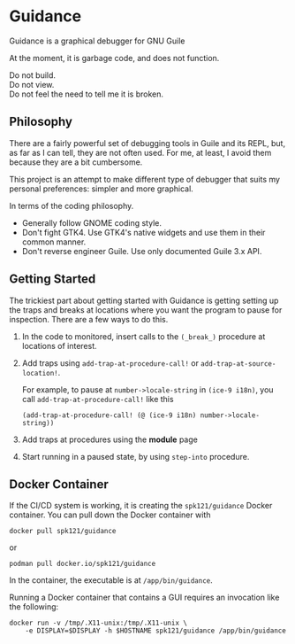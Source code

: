 Guidance
========

Guidance is a graphical debugger for GNU Guile

At the moment, it is garbage code, and does not function.

Do not build.  
Do not view.  
Do not feel the need to tell me it is broken.

Philosophy
----------

There are a fairly powerful set of debugging tools in Guile and its
REPL, but, as far as I can tell, they are not often used.  For me, at
least, I avoid them because they are a bit cumbersome.

This project is an attempt to make different type of debugger that
suits my personal preferences: simpler and more graphical.

In terms of the coding philosophy.

- Generally follow GNOME coding style.
- Don't fight GTK4. Use GTK4's native widgets and use them in their
  common manner.
- Don't reverse engineer Guile. Use only documented Guile 3.x API.

Getting Started
---------------

The trickiest part about getting started with Guidance is getting
setting up the traps and breaks at locations where you want the
program to pause for inspection.  There are a few ways to do this.

1. In the code to monitored, insert calls to the `(_break_)` procedure
   at locations of interest.
2. Add traps using `add-trap-at-procedure-call!` or
   `add-trap-at-source-location!`.
   
   For example, to pause at `number->locale-string` in `(ice-9 i18n)`,
   you call `add-trap-at-procedure-call!` like this
   
       (add-trap-at-procedure-call! (@ (ice-9 i18n) number->locale-string))
   
3. Add traps at procedures using the **module** page
4. Start running in a paused state, by using `step-into` procedure.



Docker Container
----------------

If the CI/CD system is working, it is creating the `spk121/guidance`
Docker container.  You can pull down the Docker container with

    docker pull spk121/guidance

or

    podman pull docker.io/spk121/guidance

In the container, the executable is at `/app/bin/guidance`.

Running a Docker container that contains a GUI requires an invocation
like the following:

    docker run -v /tmp/.X11-unix:/tmp/.X11-unix \
        -e DISPLAY=$DISPLAY -h $HOSTNAME spk121/guidance /app/bin/guidance
